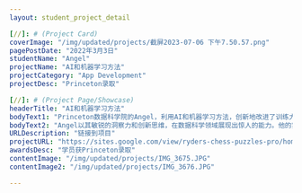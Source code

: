 ```yaml
---
layout: student_project_detail

[//]: # (Project Card)
coverImage: "/img/updated/projects/截屏2023-07-06 下午7.50.57.png"
pagePostDate: "2022年3月3日"
studentName: "Angel"
projectName: "AI和机器学习方法"
projectCategory: "App Development"
projectDesc: "Princeton录取"

[//]: # (Project Page/Showcase)
headerTitle: "AI和机器学习方法"
bodyText1: "Princeton数据科学院的Angel，利用AI和机器学习方法，创新地改进了训练大数据模型的方式，并因此在Kaggle算法竞赛中获得金奖。"
bodyText2: "Angel以其敏锐的洞察力和创新思维，在数据科学领域展现出惊人的能力。他的实践成果和竞赛成就，标志着他将在未来的数据科学领域中发光发热。"
URLDescription: "链接到项目"
projectURL: "https://sites.google.com/view/ryders-chess-puzzles-pro/home"
awardsDesc: "学员获Princeton录取"
contentImage: "/img/updated/projects/IMG_3675.JPG"
contentImage2: "/img/updated/projects/IMG_3676.JPG"

---
```

